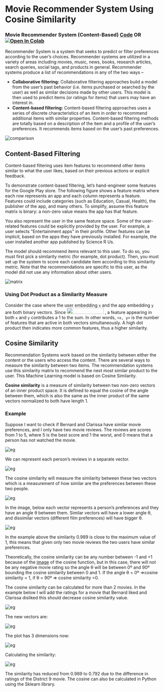 # Movie Recommender System Using Cosine Similarity


### Movie Recommender System (Content-Based) [Code](https://github.com/anupam215769/Movie-Recommender-System-ML/blob/main/movie-recommender-system.ipynb) OR <a href="https://colab.research.google.com/github/anupam215769/Movie-Recommender-System-ML/blob/main/movie-recommender-system.ipynb"><img src="https://colab.research.google.com/assets/colab-badge.svg" alt="Open In Colab"></a>

Recommender System is a system that seeks to predict or filter preferences according to the user’s choices. Recommender systems are utilized in a variety of areas including movies, music, news, books, research articles, search queries, social tags, and products in general. 
Recommender systems produce a list of recommendations in any of the two ways –

- **Collaborative filtering:** Collaborative filtering approaches build a model from the user’s past behavior (i.e. items purchased or searched by the user) as well as similar decisions made by other users. This model is then used to predict items (or ratings for items) that users may have an interest in.
- **Content-based filtering:** Content-based filtering approaches uses a series of discrete characteristics of an item in order to recommend additional items with similar properties. Content-based filtering methods are totally based on a description of the item and a profile of the user’s preferences. It recommends items based on the user’s past preferences.

![comparison](https://i.imgur.com/09y3k9S.png)



## Content-Based Filtering

Content-based filtering uses item features to recommend other items similar to what the user likes, based on their previous actions or explicit feedback.

To demonstrate content-based filtering, let’s hand-engineer some features for the Google Play store. The following figure shows a feature matrix where each row represents an app and each column represents a feature. Features could include categories (such as Education, Casual, Health), the publisher of the app, and many others. To simplify, assume this feature matrix is binary: a non-zero value means the app has that feature.

You also represent the user in the same feature space. Some of the user-related features could be explicitly provided by the user. For example, a user selects "Entertainment apps" in their profile. Other features can be implicit, based on the apps they have previously installed. For example, the user installed another app published by Science R Us.

The model should recommend items relevant to this user. To do so, you must first pick a similarity metric (for example, dot product). Then, you must set up the system to score each candidate item according to this similarity metric. Note that the recommendations are specific to this user, as the model did not use any information about other users.

![matrix](https://i.imgur.com/SEl4fQE.jpg)


<h3 class="hide-from-toc" id="using-dot-product-as-a-similarity-measure" data-text="Using Dot Product as a Similarity Measure">Using Dot Product as a Similarity Measure</h3>

Consider the case where the user embedding `x` and the app embedding `y` are both binary vectors. Since <img src="https://i.imgur.com/O3m5gUq.png" width="120" height="20" /> , a feature appearing in both `x` and `y` contributes a 1 to the sum. In other words, `<x, y>` is the number of features that are active in both vectors simultaneously. A high dot product then indicates more common features, thus a higher similarity.


## Cosine Similarity

Recommendation Systems work based on the similarity between either the content or the users who access the content.
There are several ways to measure the similarity between two items. The recommendation systems use this similarity matrix to recommend the next most similar product to the user.
This Machine Learning model is based on Cosine Similarity.

**Cosine similarity** is a measure of similarity between two non-zero vectors of an inner product space. It is defined to equal the cosine of the angle between them, which is also the same as the inner product of the same vectors normalized to both have length 1.

### Example

Suppose I want to check if Bernard and Clarissa have similar movie preferences, and I only have two movie reviews. The reviews are scores from 1 to 5, where 5 is the best score and 1 the worst, and 0 means that a person has not watched the movie.

![eg](https://miro.medium.com/max/535/1*xBpc0BFUMW_8vIoplpM94w.png)

We can represent each person’s reviews in a separate vector.

![eg](https://miro.medium.com/max/284/1*0MZ-kl2jsa1SH1r9J7yfCg.png)

The cosine similarity will measure the similarity between these two vectors which is a measurement of how similar are the preferences between these two people.

![eg](https://miro.medium.com/max/690/1*kDWCM-8qopE2ekudxlOudw.png)

In the image, below each vector represents a person’s preferences and they have an angle θ between them. Similar vectors will have a lower angle θ, and dissimilar vectors (different film preferences) will have bigger θ.

![eg](https://miro.medium.com/max/875/1*JdXBbKlOKS9UNFpLNchfdA.png)

In the example above the similarity 0.989 is close to the maximum value of 1, this means that given only two movie reviews the two users have similar preferences.

Theoretically, the cosine similarity can be any number between -1 and +1 because of the [image](https://en.wikipedia.org/wiki/Image_(mathematics)) of the cosine function, but in this case, there will not be any negative movie rating so the angle θ will be between 0º and 90º bounding the cosine similarity between 0 and 1. If the angle θ = 0º =>cosine similarity = 1, if θ = 90º => cosine similarity =0.


The cosine similarity can be calculated for more than 2 movies. In the example below I will add the ratings for a movie that Bernard liked and Clarissa disliked this should decrease cosine similarity value.

![eg](https://miro.medium.com/max/714/1*d-qq_Ee_rUpQZfN3N28xYA.png)

The new vectors are:

![eg](https://miro.medium.com/max/479/1*lv9PosfMD9fUZC-3IgI-EQ.png)

The plot has 3 dimensions now:

![eg](https://miro.medium.com/max/645/1*JDlFeJM-Z3VQFprHGBTd9A.png)

Calculating the similarity:

![eg](https://miro.medium.com/max/463/1*VJE2Yi7S-o1x_-xi7GnWRQ.png)

The similarity has reduced from 0.989 to 0.792 due to the difference in ratings of the District 9 movie. The cosine can also be calculated in Python using the Sklearn library.




    
    
    

